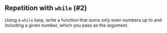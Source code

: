 ## Repetition with `while` (#2)

Using a `while` loop, write a function that sums only even numbers up to and
including a given number, which you pass as the argument.